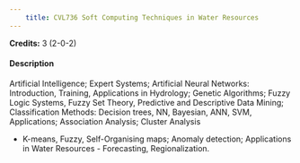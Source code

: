 ```yaml
---
    title: CVL736 Soft Computing Techniques in Water Resources
---
```

**Credits:** 3 (2-0-2)



#### Description 
Artificial Intelligence; Expert Systems; Artificial Neural Networks: Introduction, Training, Applications in Hydrology; Genetic Algorithms; Fuzzy Logic Systems, Fuzzy Set Theory, Predictive and Descriptive Data Mining; Classification Methods: Decision trees, NN, Bayesian, ANN, SVM, Applications; Association Analysis; Cluster Analysis
- K-means, Fuzzy, Self-Organising maps; Anomaly detection; Applications in Water Resources - Forecasting, Regionalization.